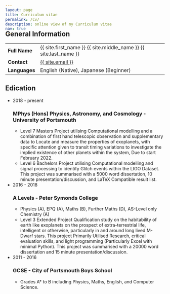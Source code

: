 ```yaml
---
layout: page
title: Curriculum vitae
permalink: /cv/
description: online view of my Curriculum vitae
nav: true
---
```


<div class="row" style="margin-top: -3.5em;">
	<a class="ml-auto mr-2" href="/assets/pdf/CV.pdf" target="_blank">
	  <i class="fas fa-file-pdf"></i>
	</a>
</div>

<!-- General -->

<div class="card">
      <h2 class="card-title">General Information</h2>
      <table class="table table-sm table-borderless">
          <tr>
			<td class="p-0 pr-2 text-right">
				<b>Full Name</b>
			</td>
			<td class="p-0 pl-2 text-left">
				{{ site.first_name }} {{ site.middle_name }} {{ site.last_name }}
			</td>
		</tr>
		<tr>
			<td class="p-0 pr-2 text-right">
				<b>Contact</b>
			</td>
			<td class="p-0 pl-2 text-left">
				<a href="mailto:{{ site.email | encode_email }}" title="email">{{ site.email }}</a>
			</td>
		</tr>
		<tr>
			<td class="p-0 pr-2 text-right">
				<b>Languages</b>
			</td>
			<td class="p-0 pl-2 text-left">
				English (Native), Japanese (Beginner)
			</td>
		</tr>
	</table>
</div>

<!-- Education -->

<div class="card">
	<h2 class="card-title">Edication</h2>
	<ul class="card-text">
		<li>
    			<span class="badge text-uppercase align-middle" style="width: 90px;">
				2018 - present
			</span>
			<h3 class="card-title">MPhys (Hons) Physics, Astronomy, and Cosmology - University of Portsmouth</h3>
			<ul class="items">
				<li>
					Level 7 Masters Project utilising Computational modelling and a combination of first hand telescopic observation and supplementary data to Locate and measure the properties of exoplanets, with specific attention given to transit timing variations to investigate the implied existence of other planets within the system, Due to start February 2022.
				</li>
				<li>
					Level 6 Bachelors Project utilising Computational modelling and signal processing to identify Glitch events within the LIGO Dataset. This project was summarised with a 5000 word dissertation, 10 minute presentation/discussion, and LaTeX Compatible result list.
				</li>
			</ul>
		</li>
		<li>
    			<span class="badge text-uppercase align-middle" style="width: 90px;">
				2016 - 2018
			</span>
			<h3 class="card-title">A Levels - Peter Symonds College</h3>
			<ul class="items">
				<li>
					Physics (A), EPQ (A), Maths (B), Further Maths (D), AS-Level only Chemistry (A)
				</li>
				<li>
					Level 3 Extended Project Qualification study on the habitability of earth like exoplanets on the prospect of extra-terrestrial life, intelligent or otherwise, particularly in and around long lived M-Dwarf stars. This project Primarily Utilised Research, critical evaluation skills, and light programming (Particularly Excel with minimal Python). This project was summarised with a 20000 word dissertation and 15 minute presentation/discussion.
				</li>
			</ul>
		</li>
		<li>
    			<span class="badge text-uppercase align-middle" style="width: 90px;">
				2011 - 2016
			</span>
			<h3 class="card-title">GCSE - City of Portsmouth Boys School</h3>
			<ul class="items">
				<li>
					Grades A* to B including Physics, Maths, English, and Computer Science.
				</li>
			</ul>
		</li>
	</ul>
</div>


